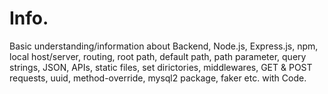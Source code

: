 # Info.
Basic understanding/information about Backend, Node.js, Express.js, npm, local host/server, routing, root path, default path, path parameter, query strings, JSON, APIs, static files, set dirictories, middlewares, GET & POST requests, uuid, method-override, mysql2 package, faker etc. with Code.